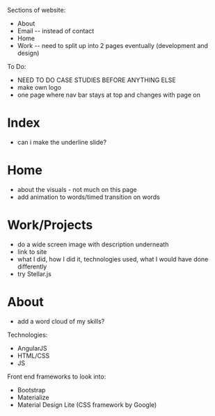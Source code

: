 Sections of website:
- About
- Email -- instead of contact
- Home
- Work -- need to split up into 2 pages eventually (development and design)

To Do:
- NEED TO DO CASE STUDIES BEFORE ANYTHING ELSE
- make own logo
- one page where nav bar stays at top and changes with page on

# Index
- can i make the underline slide?

# Home
- about the visuals - not much on this page
- add animation to words/timed transition on words

# Work/Projects
- do a wide screen image with description underneath
- link to site
- what I did, how I did it, technologies used, what I would have done differently
- try Stellar.js

# About
- add a word cloud of my skills?

Technologies:
- AngularJS
- HTML/CSS
- JS

Front end frameworks to look into:
- Bootstrap
- Materialize
- Material Design Lite (CSS framework by Google)
